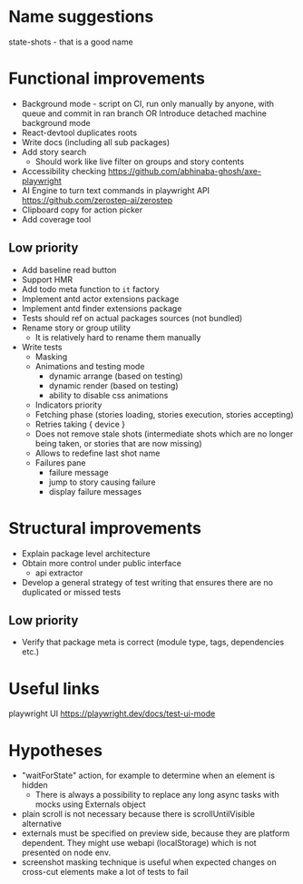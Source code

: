 # Name suggestions

state-shots - that is a good name

# Functional improvements

* Background mode - script on CI, run only manually by anyone, with queue and commit in ran branch OR Introduce detached
  machine background mode
* React-devtool duplicates roots
* Write docs (including all sub packages)
* Add story search
    * Should work like live filter on groups and story contents
* Accessibility checking https://github.com/abhinaba-ghosh/axe-playwright
* AI Engine to turn text commands in playwright API https://github.com/zerostep-ai/zerostep
* Clipboard copy for action picker
* Add coverage tool

## Low priority

* Add baseline read button
* Support HMR
* Add todo meta function to `it` factory
* Implement antd actor extensions package
* Implement antd finder extensions package
* Tests should ref on actual packages sources (not bundled)
* Rename story or group utility
    * It is relatively hard to rename them manually
* Write tests
    * Masking
    * Animations and testing mode
        * dynamic arrange (based on testing)
        * dynamic render (based on testing)
        * ability to disable css animations
    * Indicators priority
    * Fetching phase (stories loading, stories execution, stories accepting)
    * Retries taking { device }
    * Does not remove stale shots (intermediate shots which are no longer being taken, or stories that are now missing)
    * Allows to redefine last shot name
    * Failures pane
        * failure message
        * jump to story causing failure
        * display failure messages

# Structural improvements

* Explain package level architecture
* Obtain more control under public interface
    * api extractor
* Develop a general strategy of test writing that ensures there are no duplicated or missed tests

## Low priority

* Verify that package meta is correct (module type, tags, dependencies etc.)

# Useful links

playwright UI https://playwright.dev/docs/test-ui-mode

# Hypotheses

* "waitForState" action, for example to determine when an element is hidden
    * There is always a possibility to replace any long async tasks with mocks using Externals object
* plain scroll is not necessary because there is scrollUntilVisible alternative
* externals must be specified on preview side, because they are platform dependent.
  They might use webapi (localStorage) which is not presented on node env.
* screenshot masking technique is useful when expected changes on cross-cut elements make a lot of tests to fail
